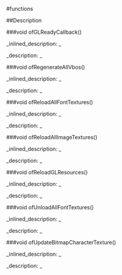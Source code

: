 #functions


<!--
_visible: True_
_advanced: False_
-->

##Description





<!----------------------------------------------------------------------------->

###void ofGLReadyCallback()

<!--
_syntax: ofGLReadyCallback()_
_name: ofGLReadyCallback_
_returns: void_
_returns_description: _
_parameters: _
_version_started: _
_version_deprecated: _
_summary: _
_constant: False_
_static: False_
_visible: True_
_advanced: False_
-->

_inlined_description: _







_description: _







<!----------------------------------------------------------------------------->

###void ofRegenerateAllVbos()

<!--
_syntax: ofRegenerateAllVbos()_
_name: ofRegenerateAllVbos_
_returns: void_
_returns_description: _
_parameters: _
_version_started: _
_version_deprecated: _
_summary: _
_constant: False_
_static: False_
_visible: True_
_advanced: False_
-->

_inlined_description: _







_description: _







<!----------------------------------------------------------------------------->

###void ofReloadAllFontTextures()

<!--
_syntax: ofReloadAllFontTextures()_
_name: ofReloadAllFontTextures_
_returns: void_
_returns_description: _
_parameters: _
_version_started: _
_version_deprecated: _
_summary: _
_constant: False_
_static: False_
_visible: True_
_advanced: False_
-->

_inlined_description: _







_description: _







<!----------------------------------------------------------------------------->

###void ofReloadAllImageTextures()

<!--
_syntax: ofReloadAllImageTextures()_
_name: ofReloadAllImageTextures_
_returns: void_
_returns_description: _
_parameters: _
_version_started: _
_version_deprecated: _
_summary: _
_constant: False_
_static: False_
_visible: True_
_advanced: False_
-->

_inlined_description: _







_description: _







<!----------------------------------------------------------------------------->

###void ofReloadGLResources()

<!--
_syntax: ofReloadGLResources()_
_name: ofReloadGLResources_
_returns: void_
_returns_description: _
_parameters: _
_version_started: _
_version_deprecated: _
_summary: _
_constant: False_
_static: False_
_visible: True_
_advanced: False_
-->

_inlined_description: _







_description: _







<!----------------------------------------------------------------------------->

###void ofUnloadAllFontTextures()

<!--
_syntax: ofUnloadAllFontTextures()_
_name: ofUnloadAllFontTextures_
_returns: void_
_returns_description: _
_parameters: _
_version_started: _
_version_deprecated: _
_summary: _
_constant: False_
_static: False_
_visible: True_
_advanced: False_
-->

_inlined_description: _







_description: _







<!----------------------------------------------------------------------------->

###void ofUpdateBitmapCharacterTexture()

<!--
_syntax: ofUpdateBitmapCharacterTexture()_
_name: ofUpdateBitmapCharacterTexture_
_returns: void_
_returns_description: _
_parameters: _
_version_started: _
_version_deprecated: _
_summary: _
_constant: False_
_static: False_
_visible: True_
_advanced: False_
-->

_inlined_description: _







_description: _







<!----------------------------------------------------------------------------->

